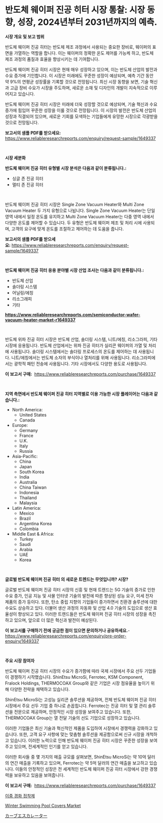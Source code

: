 <p><h1>반도체 웨이퍼 진공 히터 시장 통찰: 시장 동향, 성장, 2024년부터 2031년까지의 예측.</h1></p><p><strong>시장 개요 및 보고 범위</strong></p>
<p><p>반도체 웨이퍼 진공 히터는 반도체 제조 과정에서 사용되는 중요한 장비로, 웨이퍼의 표면을 가열하는 역할을 합니다. 이는 웨이퍼의 정확한 온도 제어를 가능케 하고, 반도체 제조 과정의 품질과 효율을 향상시키는 데 기여합니다. </p><p>반도체 웨이퍼 진공 히터 시장은 현재 매우 성장하고 있으며, 이는 반도체 산업의 발전과 수요 증가에 기인합니다. 이 시장은 미래에도 꾸준한 성장이 예상되며, 예측 기간 동안 약 9%의 연평균 성장률을 기록할 것으로 전망됩니다. 최신 시장 동향을 보면, 기술 혁신과 고급 장비 수요가 시장을 주도하며, 새로운 소재 및 디자인의 개발이 지속적으로 이루어지고 있습니다.</p><p>반도체 웨이퍼 진공 히터 시장은 미래에 더욱 성장할 것으로 예상되며, 기술 혁신과 수요 증가에 힘입어 꾸준한 성장을 이룰 것으로 전망됩니다. 이 시장의 발전은 반도체 산업의 성장과 직결되어 있으며, 새로운 기회를 모색하는 기업들에게 유망한 시장으로 각광받을 것으로 전망됩니다.</p></p>
<p><strong>보고서의 샘플 PDF를 받으세요:</strong> <a href="https://www.reliableresearchreports.com/enquiry/request-sample/1649337">https://www.reliableresearchreports.com/enquiry/request-sample/1649337</a></p>
<p>&nbsp;</p>
<p><strong>시장 세분화</strong></p>
<p><strong>반도체 웨이퍼 진공 히터 유형별 시장 분석은 다음과 같이 분류됩니다.:</strong></p>
<p><ul><li>싱글 존 진공 히터</li><li>멀티 존 진공 히터</li></ul></p>
<p>&nbsp;</p>
<p><p>반도체 웨이퍼 진공 히터 시장은 Single Zone Vacuum Heater와 Multi Zone Vacuum Heater 두 가지 유형으로 나뉩니다. Single Zone Vacuum Heater는 단일 영역 내에서 일정 온도를 유지하고 Multi Zone Vacuum Heater는 다중 영역 내에서 다양한 온도를 제어할 수 있습니다. 두 유형은 반도체 웨이퍼 제조 및 처리 시에 사용되며, 고객의 요구에 맞게 온도를 조절하고 제어하는 데 도움을 줍니다.</p></p>
<p><strong>보고서의 샘플 PDF를 받으세요:</strong>&nbsp;<a href="https://www.reliableresearchreports.com/enquiry/request-sample/1649337">https://www.reliableresearchreports.com/enquiry/request-sample/1649337</a></p>
<p>&nbsp;</p>
<p><strong> 반도체 웨이퍼 진공 히터 응용 분야별 시장 산업 조사는 다음과 같이 분류됩니다.:</strong></p>
<p><ul><li>반도체 산업</li><li>솔더링 시스템</li><li>어닐링/에칭</li><li>리소그래피</li><li>기타</li></ul></p>
<p><strong><a href="https://www.reliableresearchreports.com/semiconductor-wafer-vacuum-heater-market-r1649337">https://www.reliableresearchreports.com/semiconductor-wafer-vacuum-heater-market-r1649337</a></strong></p>
<p>&nbsp;</p>
<p><p>반도체 위파 진공 히터 시장은 반도체 산업, 솔더링 시스템, 니트/에칭, 리소그라피, 기타 시장에 응용됩니다. 반도체 산업에서는 위파 진공 히터가 실리콘 웨이퍼의 가열 및 처리에 사용됩니다. 솔더링 시스템에서는 솔더링 프로세스의 온도를 제어하는 데 사용됩니다. 니트/에칭에서는 반도체 소자의 부식이나 열처리를 위해 사용됩니다. 리소그라피에서는 광학적 패턴 전송에 사용됩니다. 기타 시장에서도 다양한 용도로 사용됩니다.</p></p>
<p><strong>이 보고서 구매:</strong>&nbsp; <a href="https://www.reliableresearchreports.com/purchase/1649337">https://www.reliableresearchreports.com/purchase/1649337</a></p>
<p>&nbsp;</p>
<p><strong>지역 측면에서 반도체 웨이퍼 진공 히터 지역별로 이용 가능한 시장 플레이어는 다음과 같습니다.:</strong></p>
<p><ul>
    <li>
        North America:
        <ul>
            <li>United States</li>
            <li>Canada</li>
        </ul>
    </li>
    <li>
        Europe:
        <ul>
            <li>Germany</li>
            <li>France</li>
            <li>U.K.</li>
            <li>Italy</li>
            <li>Russia</li>
        </ul>
    </li>
    <li>
        Asia-Pacific:
        <ul>
            <li>China</li>
            <li>Japan</li>
            <li>South Korea</li>
            <li>India</li>
            <li>Australia</li>
            <li>China Taiwan</li>
            <li>Indonesia</li>
            <li>Thailand</li>
            <li>Malaysia</li>
        </ul>
    </li>
    <li>
        Latin America:
        <ul>
            <li>Mexico</li>
            <li>Brazil</li>
            <li>Argentina Korea</li>
            <li>Colombia</li>
        </ul>
    </li>
    <li>
        Middle East & Africa:
        <ul>
            <li>Turkey</li>
            <li>Saudi</li>
            <li>Arabia</li>
            <li>UAE</li>
            <li>Korea</li>
        </ul>
    </li>
    </ul></p>
<p>&nbsp;</p>
<p><strong>글로벌 반도체 웨이퍼 진공 히터 의 새로운 트렌드는 무엇입니까? 시장?</strong></p>
<p><p>글로벌 반도체 웨이퍼 진공 히터 시장의 신흥 및 현재 트렌드는 5G 기술의 증가로 인한 수요 증가, 인공 지능 및 사물 인터넷 기술의 발전에 따른 향상된 성능 요구, 미세 전자 제품의 증가 등이다. 또한, 탄소 중립 지향의 기업들이 증가하면서 친환경 솔루션에 대한 수요도 상승하고 있다. 더불어 생산 과정의 자동화 및 산업 4.0 기술의 도입으로 생산 효율성이 향상되고 있다. 이러한 트렌드들은 반도체 웨이퍼 진공 히터 시장의 성장을 촉진하고 있으며, 앞으로 더 많은 혁신과 발전이 예상된다.</p></p>
<p><strong>이 보고서를 구매하기 전에 궁금한 점이 있으면 문의하거나 공유하세요.</strong>- <a href="https://www.reliableresearchreports.com/enquiry/pre-order-enquiry/1649337">https://www.reliableresearchreports.com/enquiry/pre-order-enquiry/1649337</a></p>
<p>&nbsp;</p>
<p><strong>주요 시장 참여자</strong></p>
<p><p>반도체 웨이퍼 진공 히터 시장의 수요가 증가함에 따라 국제 시장에서 주요 선두 기업들이 경쟁하기 시작했습니다. ShinEtsu MicroSi, Ferrotec, KSM Component, Fralock Holdings, THERMOCOAX Group와 같은 기업은 시장 점유율을 높이기 위해 다양한 전략을 채택하고 있습니다.</p><p>ShinEtsu MicroSi는 고성능 실리콘 솔루션을 제공하며, 전체 반도체 웨이퍼 진공 히터 시장에서 주요 선두 기업 중 하나로 손꼽힙니다. Ferrotec는 진공 히터 및 열 관리 솔루션을 전문으로 제공하며, 안정적인 시장 성장을 보여주고 있습니다. 또한, THERMOCOAX Group는 열 전달 기술의 선도 기업으로 성장하고 있습니다.</p><p>이러한 기업들은 최신 기술과 혁신적인 제품을 도입하여 시장에서 경쟁력을 강화하고 있습니다. 또한, 고객 요구 사항에 맞는 맞춤형 솔루션을 제공함으로써 신규 시장을 개척하고 있습니다. 이러한 노력으로 인해 반도체 웨이퍼 진공 히터 시장은 꾸준한 성장을 보여주고 있으며, 전세계적인 인기를 얻고 있습니다.</p><p>이러한 회사들 중 몇 가지의 매출 규모를 살펴보면, ShinEtsu MicroSi는 약 10억 달러의 연간 매출을 기록하고 있으며, Ferrotec는 약 5억 달러의 연간 매출을 보고하고 있습니다. 이들의 안정적인 성장은 전 세계적인 반도체 웨이퍼 진공 히터 시장에서 강한 경쟁력을 보유하고 있음을 보여줍니다.</p></p>
<p><strong>이 보고서 구매:</strong>&nbsp;&nbsp;<a href="https://www.reliableresearchreports.com/purchase/1649337">https://www.reliableresearchreports.com/purchase/1649337</a></p>
<p><p><a href="https://github.com/plelbej847484502/Market-Research-Report-List-1/blob/main/771632028535.md">이중 경화 접착제</a></p><p><a href="https://github.com/WillieWoodard/Market-Research-Report-List-4/blob/main/winter-swimming-pool-covers-market.md">Winter Swimming Pool Covers Market</a></p><p><a href="https://github.com/oafhukehf4709715/Market-Research-Report-List-1/blob/main/388965131108.md">カーブエスカレーター</a></p></p>